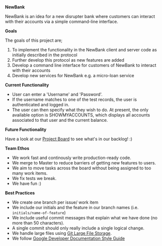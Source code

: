 **NewBank**

NewBank is an idea for a new disrupter bank where customers can interact with their accounts via a simple command-line interface.


**Goals**

The goals of this project are;
1. To implement the functionality in the NewBank client and server code as initially described in the protocol
2. Further develop this protocol as new features are added
3. Develop a command line interface for customers of NewBank to interact with their
accounts
4. Develop new services for NewBank e.g. a micro-loan service


**Current Functionality**

- User can enter a 'Username' and 'Password'.
- If the username matches to one of the test records, the user is authenticated and logged in.
- The user can then specify what they wish to do. At present, the only available option is SHOWMYACCOUNTS, which displays all accounts associated to that user and the current balance.


**Future Functionality**

Have a look at our [Project Board](https://github.com/pratikthanki/NewBank/projects/1) to see what's in our backlog! :)


**Team Ethos**

- We work fast and continously write production-ready code.
- We merge to Master to reduce barriers of getting new features to users.
- We aim to move tasks across the board without being assigned to too many work items.
- We fix tests we break.
- We have fun :) 

**Best Practices**

- We create one branch per issue/ work item
- We include our initials and the feature in our branch names (i.e. `initials/name-of-feature`)
- We include useful commit messages that explain what we have done (no more than 50 characters).
- A single commit should only really include a single logical change.
- We handle large files using [Git Large File Storage](https://git-lfs.github.com/).
- We follow [Google Developer Documentation Style Guide](https://developers.google.com/style)

